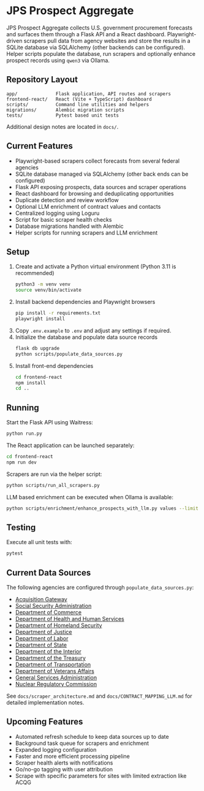 # JPS Prospect Aggregate

JPS Prospect Aggregate collects U.S. government procurement forecasts and surfaces them through a Flask API and a React dashboard. Playwright-driven scrapers pull data from agency websites and store the results in a SQLite database via SQLAlchemy (other backends can be configured). Helper scripts populate the database, run scrapers and optionally enhance prospect records using `qwen3` via Ollama.

## Repository Layout

```
app/              Flask application, API routes and scrapers
frontend-react/   React (Vite + TypeScript) dashboard
scripts/          Command line utilities and helpers
migrations/       Alembic migration scripts
tests/            Pytest based unit tests
```

Additional design notes are located in `docs/`.

## Current Features

- Playwright-based scrapers collect forecasts from several federal agencies
- SQLite database managed via SQLAlchemy (other back ends can be configured)
- Flask API exposing prospects, data sources and scraper operations
- React dashboard for browsing and deduplicating opportunities
- Duplicate detection and review workflow
- Optional LLM enrichment of contract values and contacts
- Centralized logging using Loguru
- Script for basic scraper health checks
- Database migrations handled with Alembic
- Helper scripts for running scrapers and LLM enrichment

## Setup

1. Create and activate a Python virtual environment (Python 3.11 is recommended)
   ```bash
   python3 -m venv venv
   source venv/bin/activate
   ```
2. Install backend dependencies and Playwright browsers
   ```bash
   pip install -r requirements.txt
   playwright install
   ```
3. Copy `.env.example` to `.env` and adjust any settings if required.
4. Initialize the database and populate data source records
   ```bash
   flask db upgrade
   python scripts/populate_data_sources.py
   ```
5. Install front-end dependencies
   ```bash
   cd frontend-react
   npm install
   cd ..
   ```

## Running

Start the Flask API using Waitress:
```bash
python run.py
```
The React application can be launched separately:
```bash
cd frontend-react
npm run dev
```
Scrapers are run via the helper script:
```bash
python scripts/run_all_scrapers.py
```
LLM based enrichment can be executed when Ollama is available:
```bash
python scripts/enrichment/enhance_prospects_with_llm.py values --limit 100
```

## Testing

Execute all unit tests with:
```bash
pytest
```

## Current Data Sources

The following agencies are configured through `populate_data_sources.py`:
- [Acquisition Gateway](https://acquisitiongateway.gov/forecast)
- [Social Security Administration](https://www.ssa.gov/oag/business/forecast.html)
- [Department of Commerce](https://www.commerce.gov/oam/industry/procurement-forecasts)
- [Department of Health and Human Services](https://osdbu.hhs.gov/industry/opportunity-forecast)
- [Department of Homeland Security](https://apfs-cloud.dhs.gov/forecast)
- [Department of Justice](https://www.justice.gov/jmd/doj-forecast-contracting-opportunities)
- [Department of Labor](https://acquisitiongateway.gov/forecast)
- [Department of State](https://www.state.gov/procurement-forecast)
- [Department of the Interior](https://acquisitiongateway.gov/forecast)
- [Department of the Treasury](https://osdbu.forecast.treasury.gov)
- [Department of Transportation](https://www.transportation.gov/osdbu/procurement-assistance/summary-forecast)
- [Department of Veterans Affairs](https://acquisitiongateway.gov/forecast)
- [General Services Administration](https://acquisitiongateway.gov/forecast)
- [Nuclear Regulatory Commission](https://acquisitiongateway.gov/forecast)

See `docs/scraper_architecture.md` and `docs/CONTRACT_MAPPING_LLM.md` for detailed implementation notes.

## Upcoming Features

- Automated refresh schedule to keep data sources up to date
- Background task queue for scrapers and enrichment
- Expanded logging configuration
- Faster and more efficient processing pipeline
- Scraper health alerts with notifications
- Go/no-go tagging with user attribution
- Scrape with specific parameters for sites with limited extraction like ACQG
